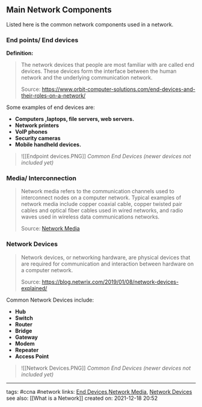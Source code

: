 ## Main Network Components
Listed here is the common network components used in a network.

### End points/ End devices

**Definition:**
>The network devices that people are most familiar with are called end devices. These devices form the interface between the human network and the underlying communication network.
>
>Source: https://www.orbit-computer-solutions.com/end-devices-and-their-roles-on-a-network/

Some examples of end devices are:
- **Computers ,laptops, file servers, web servers.**
- **Network printers**
- **VoIP phones**
- **Security cameras**
- **Mobile handheld devices.**

>![[Endpoint devices.PNG]]
>*Common End Devices (newer devices not included yet)*

### Media/ Interconnection
>Network media refers to the communication channels used to interconnect nodes on a computer network. Typical examples of network media include copper coaxial cable, copper twisted pair cables and optical fiber cables used in wired networks, and radio waves used in wireless data communications networks.
>
>Source: [Network Media](https://en.wikipedia.org/wiki/Network_media)


### Network Devices
> Network devices, or networking hardware, are physical devices that are required for communication and interaction between hardware on a computer network.
> 
>Source: https://blog.netwrix.com/2019/01/08/network-devices-explained/

Common Network Devices include: 

- **Hub**
- **Switch**
- **Router**
- **Bridge**
- **Gateway**
- **Modem**
- **Repeater**
- **Access Point**
>![[Network Devices.PNG]]
>*Common End Devices (newer devices not included yet)*
---
tags: #ccna #network 
links: [End Devices](https://www.orbit-computer-solutions.com/end-devices-and-their-roles-on-a-network/),[Network Media](https://en.wikipedia.org/wiki/Network_media),  [Network Devices](https://blog.netwrix.com/2019/01/08/network-devices-explained/)
see also: [[What is a Network]]
created on: 2021-12-18 20:52

	